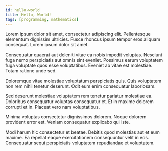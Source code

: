 ```yaml
---
id: hello-world
title: Hello, World!
tags: [programming, mathematics]
---
```


Lorem ipsum dolor sit amet, consectetur adipiscing elit. Pellentesque elementum dignissim ultricies. Fusce rhoncus ipsum tempor eros aliquam consequat. Lorem ipsum dolor sit amet.

Consequatur quaerat aut deleniti vitae ea nobis impedit voluptas. Nesciunt fuga nemo perspiciatis aut omnis sint eveniet. Possimus earum voluptatem fuga voluptate quos esse voluptatibus. Eveniet ab vitae est molestiae. Totam ratione unde sed.

Doloremque vitae molestiae voluptatum perspiciatis quis. Quis voluptatem non rem nihil tenetur deserunt. Odit eum enim consequatur laboriosam.

Sed deserunt molestiae voluptatem rem tenetur pariatur molestiae ea. Doloribus consequatur voluptas consequatur et. Et in maxime dolorem corrupti et in. Placeat vero nam voluptatibus.

Minima voluptas consectetur dignissimos dolorem. Neque dolorem provident error est. Veniam consequatur explicabo qui iste.

Modi harum hic consectetur et beatae. Debitis quod molestias aut et eum maxime. Ea repellat eaque exercitationem consequuntur velit in eos. Consequatur sequi perspiciatis voluptatem repudiandae et voluptatem.
